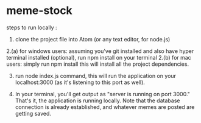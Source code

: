 # meme-stock

steps to run locally :

1. clone the project file into Atom (or any text editor, for node.js)

 2.(a) for windows users: assuming you've git installed and also have hyper terminal installed (optional), run npm install on your terminal
 2.(b) for mac users: simply run npm install
this will install all the project dependencies.

3. run node index.js command, this will run the application on your localhost:3000 (as it's listening to this port as well).

4. In your terminal, you'll get output as "server is running on port 3000." That's it, the application is running locally. Note that the database connection is already established, and whatever memes are posted are getting saved.
